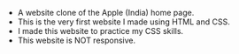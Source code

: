- A website clone of the Apple (India) home page.
- This is the very first website I made using HTML and CSS.
- I made this website to practice my CSS skills. 
- This website is NOT responsive.
